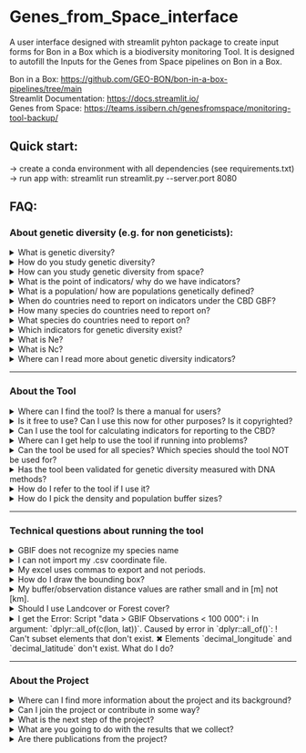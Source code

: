 # Genes_from_Space_interface
A user interface designed with streamlit pyhton package to create input forms for Bon in a Box which is a biodiversity monitoring Tool. It is designed to autofill the Inputs for the Genes from Space pipelines on Bon in a Box. 

Bon in a Box: https://github.com/GEO-BON/bon-in-a-box-pipelines/tree/main  <br /> 
Streamlit Documentation: https://docs.streamlit.io/  <br /> 
Genes from Space: https://teams.issibern.ch/genesfromspace/monitoring-tool-backup/  <br /> 

## Quick start:
-> create a conda environment with all dependencies (see requirements.txt)
-> run app with: streamlit run streamlit.py --server.port 8080

## FAQ:

### About genetic diversity (e.g. for non geneticists):

<details closed>
<summary>What is genetic diversity?</summary>
<br>
  
Genetic diversity is variation at the DNA level, the DNA sequence, which, together with the environment where an organism lives, determines its individual phenotype (appearance, traits, etc.) and its survival. There is variation within populations and among populations. More genetic diversity can increase a population or species’ chances of survival in a changing environment.
</details>

<details closed>
<summary>How do you study genetic diversity?</summary>
<br>
  
For more than 40 years scientists have used molecular genetic techniques that can assess variation at the DNA level. There are many techniques that study either the whole genome (all DNA of an individual) or selected parts of it. One needs to collect tissue from many individuals over the study region to get good knowledge of where genetically distinct populations are and how much variation occurs within populations as well as between populations. DNA is extracted from the tissue and then analyzed to quantify genetic variation. These molecular lab procedures are not available for all species because they can still be expensive and require accessing the organisms’ tissues, for many organisms in a species.
</details>

<details closed>
<summary>How can you study genetic diversity from space?</summary>
<br>
  
We cannot assess DNA variation from space, but it is possible to measure some of the processes that affect the maintenance of genetic diversity and, in some cases, observe parts of the phenotype. Very small populations will lose genetic diversity faster. Also, loss of populations results in a loss of genetic diversity. From space, we can estimate the size of particular habitats, and with knowledge on the density of individuals of species in such habitats, you can roughly estimate the size of populations. Also, we can measure the loss of populations as lost habitat (e.g., conversion of habitat to non-habitat). Finally, for some organisms like large dominant trees, we can directly observe some of their traits and how variable those are. (Trait or phenotype information is not yet used in the “Genes from Space” tool, but we aim to use it in the future.) For more information, please see our preprint [here](https://ecoevorxiv.org/repository/view/7274/).
</details>

<details closed>
<summary>What is the point of indicators/ why do we have indicators?</summary>
<br>
  
Indicators are needed to measure trends over time, for reporting and then directing action or decision-making. For genetic diversity, there are several metrics that measure genetic diversity within and between populations that we need to follow to see if we maintain genetic diversity or not. You can read more about the genetic indicators “Proportion of populations with Ne > 500” and “Populations maintained” [here](https://ccgenetics.github.io/guidelines-genetic-diversity-indicators/).
</details>

<details closed>
<summary>What is a population/ how are populations genetically defined?</summary>
<br>
  
A population is a group of organisms of a species that can interact with and mate with each other and which are separated in some way from other groups. This is important for genetic diversity because populations can evolve adaptations to their local environment over time. For more information on defining populations, please see this guidance material [here](https://ccgenetics.github.io/guidelines-genetic-diversity-indicators/docs/3_Howto_guides_examples/Howto_define_populations.html).
</details>

<details closed>
<summary>When do countries need to report on indicators under the CBD GBF?</summary>
<br>
  
The deadline for submitting the seventh national report is 28 February 2026, and the eighth national report is 30 June 2029 (see CBD website [here](https://www.cbd.int/reports)).
</details>

<details closed>
<summary>How many species do countries need to report on?</summary>
<br>

There is not a mandatory minimum, but scientists recommend reporting indicators for at least 100 species for the seventh national report, and more over time as capacity increases.
</details>

<details closed>
<summary>What species do countries need to report on?</summary>
<br>
  
All types of species (birds, mammals, plants, etc.), ideally in all types of environments. For more information on this, check [here](https://ccgenetics.github.io/guidelines-genetic-diversity-indicators/docs/4_Species_list/Species_list.html).
</details>

<details closed>
<summary>Which indicators for genetic diversity exist?</summary>
<br>
  
Two established indicators for genetic diversity under the CBD framework are the focus of the Genes from Space tool. These are the “Proportion of populations within species with an Ne > 500,” which is especially important (a headline indicator), and “Proportion of populations maintained within species.” They can be measured with DNA data but also with proxies in case DNA data is not available. A proxy for Ne is Nc, or in the case of this tool, habitat area combined with density estimates.

There are also indicators that can be measured with DNA-based techniques. DNA-based indicators are based on Essential Biodiversity Variables for genetic diversity ([EBVs](https://onlinelibrary.wiley.com/doi/10.1111/brv.12852)), such as genetic diversity, inbreeding levels, effective size, and genetic differentiation. Examples of such work include [fish](https://onlinelibrary.wiley.com/doi/full/10.1111/mec.16710) and [moose](https://www.nature.com/articles/s42003-023-05385-x).
</details>

<details closed>
<summary>What is Ne?</summary>
<br>
  
Ne is an abbreviation for the genetically effective population size. It is a standard metric in population genetics that quantifies the size of a demographically ideal population with the same rate of genetic diversity loss as the real population. It is important because it relates to the adaptive capacity and long-term viability of a population. It can be estimated with DNA-based methods or from demographic data (birth- and death rates, reproductive rates, etc). An Ne > 500 is recommended as a minimum limit for a population to maintain adaptive capacity. Ne is useful because it is a metric we can apply to all species.
</details>

<details closed>
<summary>What is Nc?</summary>
<br>
  
Nc is the census size, or the number of sexually mature individuals in a population.
</details>

<details closed>
<summary>Where can I read more about genetic diversity indicators?</summary>
<br>
  
Two major resources for learning more about the genetic indicators are:

- Background: *[Too simple, too complex, or just right? Advantages, challenges, and guidance for indicators of genetic diversity](https://academic.oup.com/bioscience/article/74/4/269/7625302)*
- Actually calculating genetic indicators using existing data on species: *[Guideline materials and documentation for the Genetic Diversity Indicators of the monitoring framework for the Kunming-Montreal Global Biodiversity Framework](https://ccgenetics.github.io/guidelines-genetic-diversity-indicators/)* 
  
</details>

---

### About the Tool

<details closed>
<summary>Where can I find the tool? Is there a manual for users?</summary>
<br>
The tool can be found here: [https://www.gfstool.com/]. This is a version for testing: Please note the disclaimers and other information on the tool website.  
There is no manual yet, but an introduction is provided [here](https://teams.issibern.ch/genesfromspace/monitoring-tool-pilot/), and the tool website will walk you step-by-step through the use of the tool and the assumptions the current version is based on.

</details>

<details closed>
<summary>Is it free to use? Can I use this now for other purposes? Is it copyrighted?</summary>
<br>
The tool is under development and its use for commercial purposes is prohibited. Participation in the workshop also means that you agree to not use the tool for your own scientific purposes until the results from the Genes from Space workshop are published (at least as a preprint). Please keep in mind that workshop participants are also invited to contribute as co-authors to this initial publication.

</details>

<details closed>
<summary>Can I use the tool for calculating indicators for reporting to the CBD?</summary>
<br>
No, not yet, because it is still under development. The tool has not been sufficiently tested or validated. However, we are in the process of improving this tool and getting it ready for future practical use, including for the CBD.

</details>

<details closed>
<summary>Where can I get help to use the tool if running into problems?</summary>
<br>
Contact information for the ISSI Genes from Space team can be found [here](https://teams.issibern.ch/genesfromspace/team-member/).

</details>

<details closed>
<summary>Can the tool be used for all species? Which species should the tool NOT be used for?</summary>
<br>
The tool will run for any species, but it might not be appropriate for all species. We have not yet defined which species the tool will work best for, but we are aware of the following limitations given the current implementation:  
- Species with inaccurate entries in GBIF will not be accurately represented in this tool if you rely on GBIF entries. This does not apply if you provide your own coordinates.  
- We do not currently implement definitions for aquatic habitats and are working on implementing this. However currently, the tool is limited to use for terrestrial species.  
- Accuracy of the results currently depend on realistic estimates of population density to retrieve an Nc accurate to at least the correct order of magnitude.

</details>

<details closed>
<summary>Has the tool been validated for genetic diversity measured with DNA methods?</summary>
<br>
Not yet, but we plan to do so in near future.

</details>

<details closed>
<summary>How do I refer to the tool if I use it?</summary>
<br>
Please wait until we have provided the initial publication of the tool, at least in preprint form [here](https://ecoevorxiv.org/repository/view/7274/). At that time the tool will be opened for use given that the terms of use and limitations are respected, and the (preprinted) publication should then be cited.

</details>

<details closed>
<summary>How do I pick the density and population buffer sizes?</summary>
<br>
The density should be an estimate of the number of sexually mature (capable of reproducing) individuals (Nc, census size) per square kilometer, in normal habitat.  
The population buffer size should be determined based on knowledge of the typical dispersal distance of the species. For species with larger dispersal distances, including the exchange of gametes (e.g. pollen, sperm), the buffer should be larger. The best reference will be literature documenting the mating and dispersal behavior of the species or, if available, documenting genetic differentiation for a set of representative study populations.

</details>

---

### Technical questions about running the tool

<details closed>
<summary>GBIF does not recognize my species name</summary>
<br>
- If you provide your own data, this does not matter, only if you need GBIF data.  
- Check the use of capital letters (usually Genus species).  
- Check spelling.

</details>

<details closed>
<summary>I can not import my .csv coordinate file.</summary>
<br>
The monitoring tool requires a .tsv file (tab separated).  
Quick fix: Export a .txt file and change the ending to .tsv.

</details>

<details closed>
<summary>My excel uses commas to export and not periods.</summary>
<br>
This happens if your Excel is set to use commas for the decimal separator.  
Either change the above settings or save as a .txt file, search and replace commas with periods.

</details>

<details closed>
<summary>How do I draw the bounding box?</summary>
<br>
Click on the square on the left and then drag to select the region of interest on the map.

</details>

<details closed>
<summary>My buffer/observation distance values are rather small and in [m] not [km].</summary>
<br>
If your observation distance is smaller than 1 km, please enter 1 km into the tool. Buffers smaller than 1 km are a functionality that we will consider adding in the future.

</details>

<details closed>
<summary>Should I use Landcover or Forest cover?</summary>
<br>
- Landcover gives you more options and a longer timeline: 23 classes, 300m, 1992-2021, select relevant class.  
- Forest cover provides better resolution, but only for species dependent on forest ecosystems: forests, 20m, 2000-2023.  
Forest cover is much slower: Use a smaller polygon (max. 40’000 km2, size of Switzerland).

</details>

<details closed>
<summary>I get the Error: 
Script "data > GBIF Observations < 100 000": ℹ In argument: `dplyr::all_of(c(lon, lat))`.
Caused by error in `dplyr::all_of()`:
! Can't subset elements that don't exist.
✖ Elements `decimal_longitude` and `decimal_latitude` don't exist.
What do I do?</summary>
<br>
No GBIF data found for you selected region/country. Select a larger/different polygon, earlier baseline year or a different species of interest.

</details>

---

### About the Project

<details closed>
<summary>Where can I find more information about the project and its background?</summary>
<br>
You can read about the project ISSI Genes from Space [here](https://teams.issibern.ch/genesfromspace/).
</details>

<details closed>
<summary>Can I join the project or contribute in some way?</summary>
<br>
Please contact the team leaders, whose webpages are linked [here](https://teams.issibern.ch/genesfromspace/team-member/).

</details>

<details closed>
<summary>What is the next step of the project?</summary>
<br>
Making technical improvements to the tool.  
Publishing a first demonstration of the tool.  
Validating the tool outputs in comparison to DNA-based indicator calculations to make it useful for research, reporting, and conservation.  
Adding capacities to the tool to include population boundaries based on genetic data and make use of more nuanced habitat and phenotype information available from Earth observation.

</details>

<details closed>
<summary>What are you going to do with the results that we collect?</summary>
<br>
Use these for the first demonstration publication, to which you are invited to contribute as a co-author.

</details>

<details closed>
<summary>Are there publications from the project?</summary>
<br>
There is a publication about the concept and workflows [here](https://doi.org/10.32942/X2RS58).

</details>
